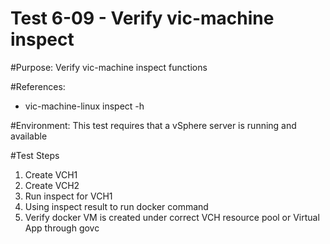 Test 6-09 - Verify vic-machine inspect
=======

#Purpose:
Verify vic-machine inspect functions

#References:
* vic-machine-linux inspect -h

#Environment:
This test requires that a vSphere server is running and available

#Test Steps
1. Create VCH1
2. Create VCH2
3. Run inspect for VCH1
4. Using inspect result to run docker command
5. Verify docker VM is created under correct VCH resource pool or Virtual App through govc
